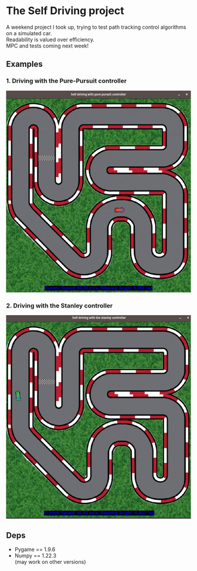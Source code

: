 # The Self Driving project
A weekend project I took up, trying to test path tracking control algorithms on a simulated car.  
Readability is valued over efficiency.  
MPC and tests coming next week!  

## Examples

### 1. Driving with the Pure-Pursuit controller
![](demo/pure_pursuit.gif)  

### 2. Driving with the Stanley controller
![](demo/stanley.gif)  

## Deps
- Pygame == 1.9.6
- Numpy == 1.22.3  
(may work on other versions)
